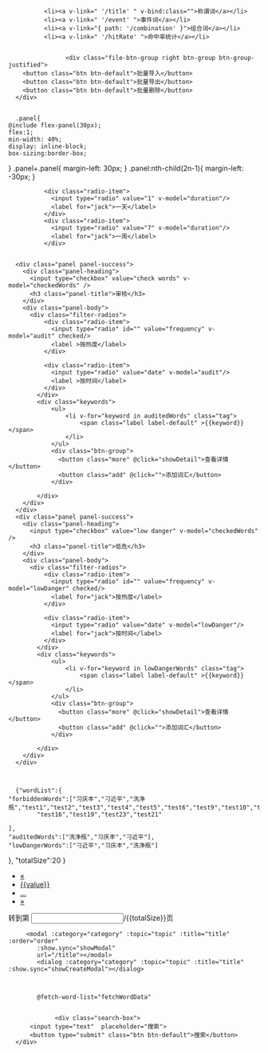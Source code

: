               <li><a v-link=" '/title' " v-bind:class="">称谓词</a></li>
              <li><a v-link=" '/event' ">事件词</a></li>
              <li><a v-link="{ path: '/combination' }">组合词</a></li>
              <li><a v-link=" '/hitRate' ">命中率统计</a></li>


                    <div class="file-btn-group right btn-group btn-group-justified">
        <button class="btn btn-default">批量导入</button>
        <button class="btn btn-default">批量导出</button>
        <button class="btn btn-default">批量删除</button>
      </div>


      .panel{
    @include flex-panel(30px);
    flex:1;
    min-width: 40%;
    display: inline-block;
    box-sizing:border-box;
}
.panel+.panel{
    margin-left: 30px;
}
.panel:nth-child(2n-1){
    margin-left: -30px;
}

              <div class="radio-item">
                <input type="radio" value="1" v-model="duration"/>
                <label for="jack">一天</label>
              </div>
              <div class="radio-item">
                <input type="radio" value="7" v-model="duration"/>
                <label for="jack">一周</label>
              </div>


      <div class="panel panel-success">
        <div class="panel-heading">
          <input type="checkbox" value="check words" v-model="checkedWords" />
          <h3 class="panel-title">审核</h3>
        </div>
        <div class="panel-body">
          <div class="filter-radios">
              <div class="radio-item">
                <input type="radio" id="" value="frequency" v-model="audit" checked/>
                <label >按热度</label>
              </div>

              <div class="radio-item">
                <input type="radio" value="date" v-model="audit"/>
                <label >按时间</label>
              </div>
            </div>
            <div class="keywords">
                <ul>
                    <li v-for="keyword in auditedWords" class="tag">
                        <span class="label label-default" >{{keyword}}</span>
                    </li>
                </ul>
                <div class="btn-group">
                  <button class="more" @click="showDetail">查看详情</button>
                  <button class="add" @click="">添加词汇</button>
                </div>

            </div>
        </div>
      </div>
      <div class="panel panel-success">
        <div class="panel-heading">
          <input type="checkbox" value="low danger" v-model="checkedWords" />
          <h3 class="panel-title">低危</h3>
        </div>
        <div class="panel-body">
          <div class="filter-radios">
              <div class="radio-item">
                <input type="radio" id="" value="frequency" v-model="lowDanger" checked/>
                <label for="jack">按热度</label>
              </div>

              <div class="radio-item">
                <input type="radio" value="date" v-model="lowDanger"/>
                <label for="jack">按时间</label>
              </div>
            </div>
            <div class="keywords">
                <ul>
                    <li v-for="keyword in lowDangerWords" class="tag">
                        <span class="label label-default" >{{keyword}}</span>
                    </li>
                </ul>
                <div class="btn-group">
                  <button class="more" @click="showDetail">查看详情</button>
                  <button class="add" @click="">添加词汇</button>
                </div>

            </div>
        </div>
      </div>



      {"wordList":{
    "forbiddenWords":["习庆丰","刁近平","洗净瓶","test1","test2","test3","test4","test5","test6","test9","test10","test11",
            "test16","test19","test23","test21"

    ],
    "auditedWords":["洗净瓶","习庆丰","刁近平"],
    "lowDangerWords":["刁近平","习庆丰","洗净瓶"]
},
"totalSize":20
}


<ul class="pagination pagination-sm">
            <li class="pageList[0]===1?'disabled':''"><a href="javascrpt:void(0)" @click="changePagination(-1)">&laquo;</a></li>
            <li v-for="value in pageList" :class="value===curPage?'active':''" @click="clickPage(value)">
                <a href="javascrpt:void(0)">{{value}}</a>
            </li>
            <li><a href="javascrpt:void(0)">...</a></li>
            <li><a href="javascrpt:void(0)" @click="changePagination(1)">&raquo;</a></li>
        </ul>
        <span class="input-wrapper">转到第
            <input type="number" min="1" :max="totalSize"
                @keyup.13 = "changePage" v-model="toPage"/>/{{totalSize}}页
        </span>

         <modal :category="category" :topic="topic" :title="title" :order="order"
            :show.sync="showModal"
            url="/title"></modal>
            <dialog :category="category" :topic="topic" :title="title" :show.sync="showCreateModal"></dialog>



            @fetch-word-list="fetchWordData"


                 <div class="search-box">
          <input type="text"  placeholder="搜索">
          <button type="submit" class="btn btn-default">搜索</button>
      </div>